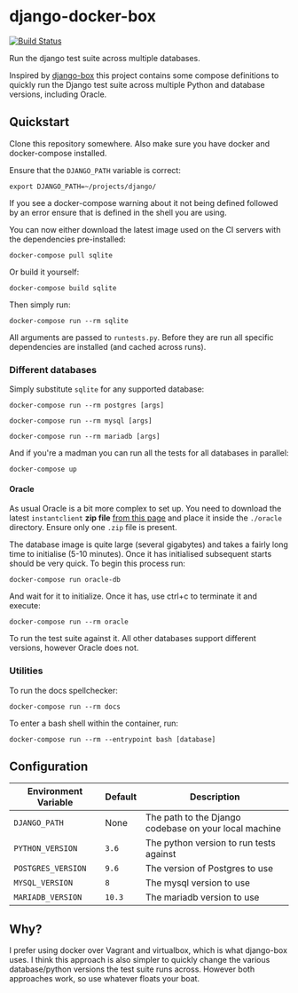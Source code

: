 # django-docker-box

[![Build Status](https://travis-ci.com/orf/django-docker-box.svg?branch=master)](https://travis-ci.com/orf/django-docker-box)

Run the django test suite across multiple databases.

Inspired by [django-box](https://github.com/django/django-box) this project contains 
some compose definitions to quickly run the Django test suite across multiple Python and
database versions, including Oracle.

## Quickstart

Clone this repository somewhere. Also make sure you have docker and docker-compose installed.

Ensure that the `DJANGO_PATH` variable is correct:

`export DJANGO_PATH=~/projects/django/`

If you see a docker-compose warning about it not being defined followed by an error ensure that is defined in the shell you are using.

You can now either download the latest image used on the CI servers with the dependencies pre-installed:

`docker-compose pull sqlite`

Or build it yourself:

`docker-compose build sqlite`

Then simply run:

`docker-compose run --rm sqlite`

All arguments are passed to `runtests.py`. Before they are run all specific dependencies are 
installed (and cached across runs).

### Different databases

Simply substitute `sqlite` for any supported database:

`docker-compose run --rm postgres [args]`

`docker-compose run --rm mysql [args]`

`docker-compose run --rm mariadb [args]`

And if you're a madman you can run all the tests for all databases in parallel:

`docker-compose up`

#### Oracle

As usual Oracle is a bit more complex to set up. You need to download the latest `instantclient` **zip file**
[from this page](https://www.oracle.com/technetwork/topics/linuxx86-64soft-092277.html) and place it inside the 
`./oracle` directory. Ensure only one `.zip` file is present.

The database image is quite large (several gigabytes) and takes a fairly long time to initialise (5-10 minutes). 
Once it has initialised subsequent starts should be very quick. To begin this process run:
 
 `docker-compose run oracle-db`

And wait for it to initialize. Once it has, use ctrl+c to terminate it and execute:

`docker-compose run --rm oracle`

To run the test suite against it. All other databases support different versions, however Oracle does not.

### Utilities

To run the docs spellchecker:

`docker-compose run --rm docs`

To enter a bash shell within the container, run:

`docker-compose run --rm --entrypoint bash [database]`

## Configuration

| Environment Variable | Default | Description |
| --- | --- | --- |
| `DJANGO_PATH` | None | The path to the Django codebase on your local machine |
| `PYTHON_VERSION` | `3.6` | The python version to run tests against |
| `POSTGRES_VERSION` | `9.6` | The version of Postgres to use |
| `MYSQL_VERSION` | `8` | The mysql version to use |
| `MARIADB_VERSION` | `10.3` | The mariadb version to use |


## Why?

I prefer using docker over Vagrant and virtualbox, which is what django-box uses. I think this 
approach is also simpler to quickly change the various database/python versions the test suite 
runs across. However both approaches work, so use whatever floats your boat.
